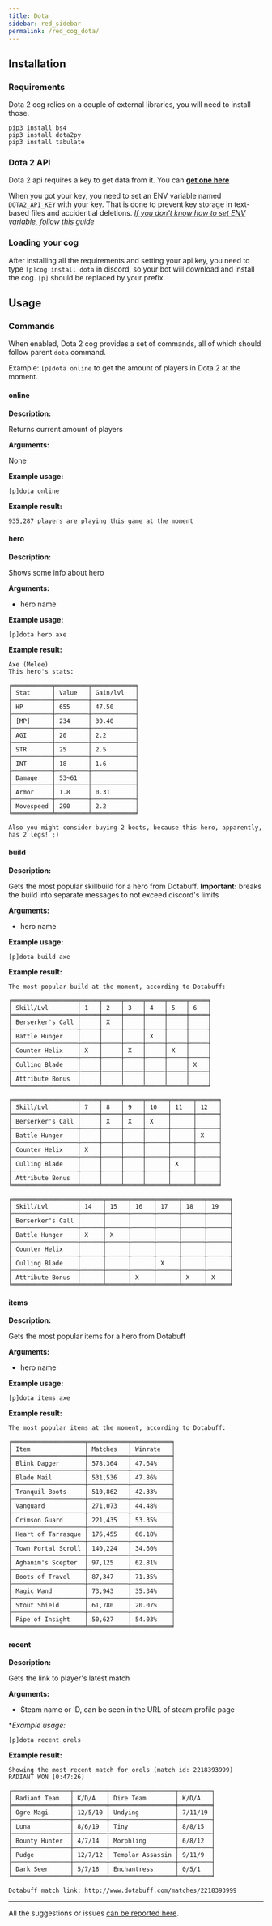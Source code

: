 ```yaml
---
title: Dota
sidebar: red_sidebar
permalink: /red_cog_dota/
---
```


## Installation

### Requirements

Dota 2 cog relies on a couple of external libraries, you will need to install those.

```
pip3 install bs4
pip3 install dota2py
pip3 install tabulate
```

### Dota 2 API

Dota 2 api requires a key to get data from it. You can [**get one here**](http://steamcommunity.com/dev/apikey)

When you got your key, you need to set an ENV variable named `DOTA2_API_KEY` with your key. That is done to prevent key storage in text-based files and accidential deletions.
[*If you don't know how to set ENV variable, follow this guide*](https://github.com/orels1/docs/blob/master/Misc/setting-env-variables.md )

### Loading your cog

After installing all the requirements and setting your api key, you need to type `[p]cog install dota` in discord, so your bot will download and install the cog. `[p]` should be replaced by your prefix.

## Usage

### Commands

When enabled, Dota 2 cog provides a set of commands, all of which should follow parent `dota` command.

Example: `[p]dota online` to get the amount of players in Dota 2 at the moment.

#### online
**Description:**

Returns current amount of players

**Arguments:** 

None

**Example usage:** 

`[p]dota online`

**Example result:**

```
935,287 players are playing this game at the moment
```

#### hero

**Description:**

Shows some info about hero

**Arguments:**

 * hero name

**Example usage:**

`[p]dota hero axe`

**Example result:**

```
Axe (Melee)
This hero's stats:

╒═══════════╤═════════╤════════════╕
│ Stat      │ Value   │ Gain/lvl   │
╞═══════════╪═════════╪════════════╡
│ HP        │ 655     │ 47.50      │
├───────────┼─────────┼────────────┤
│ [MP]      │ 234     │ 30.40      │
├───────────┼─────────┼────────────┤
│ AGI       │ 20      │ 2.2        │
├───────────┼─────────┼────────────┤
│ STR       │ 25      │ 2.5        │
├───────────┼─────────┼────────────┤
│ INT       │ 18      │ 1.6        │
├───────────┼─────────┼────────────┤
│ Damage    │ 53~61   │            │
├───────────┼─────────┼────────────┤
│ Armor     │ 1.8     │ 0.31       │
├───────────┼─────────┼────────────┤
│ Movespeed │ 290     │ 2.2        │
╘═══════════╧═════════╧════════════╛

Also you might consider buying 2 boots, because this hero, apparently, has 2 legs! ;)
```

#### build

**Description:**

Gets the most popular skillbuild for a hero from Dotabuff.
**Important:** breaks the build into separate messages to not exceed discord's limits

**Arguments:**

 * hero name

**Example usage:**

`[p]dota build axe`

**Example result:**

```
The most popular build at the moment, according to Dotabuff:

╒══════════════════╤═════╤═════╤═════╤═════╤═════╤═════╕
│ Skill/Lvl        │ 1   │ 2   │ 3   │ 4   │ 5   │ 6   │
╞══════════════════╪═════╪═════╪═════╪═════╪═════╪═════╡
│ Berserker's Call │     │ X   │     │     │     │     │
├──────────────────┼─────┼─────┼─────┼─────┼─────┼─────┤
│ Battle Hunger    │     │     │     │ X   │     │     │
├──────────────────┼─────┼─────┼─────┼─────┼─────┼─────┤
│ Counter Helix    │ X   │     │ X   │     │ X   │     │
├──────────────────┼─────┼─────┼─────┼─────┼─────┼─────┤
│ Culling Blade    │     │     │     │     │     │ X   │
├──────────────────┼─────┼─────┼─────┼─────┼─────┼─────┤
│ Attribute Bonus  │     │     │     │     │     │     │
╘══════════════════╧═════╧═════╧═════╧═════╧═════╧═════╛

╒══════════════════╤═════╤═════╤═════╤══════╤══════╤══════╕
│ Skill/Lvl        │ 7   │ 8   │ 9   │ 10   │ 11   │ 12   │
╞══════════════════╪═════╪═════╪═════╪══════╪══════╪══════╡
│ Berserker's Call │     │ X   │ X   │ X    │      │      │
├──────────────────┼─────┼─────┼─────┼──────┼──────┼──────┤
│ Battle Hunger    │     │     │     │      │      │ X    │
├──────────────────┼─────┼─────┼─────┼──────┼──────┼──────┤
│ Counter Helix    │ X   │     │     │      │      │      │
├──────────────────┼─────┼─────┼─────┼──────┼──────┼──────┤
│ Culling Blade    │     │     │     │      │ X    │      │
├──────────────────┼─────┼─────┼─────┼──────┼──────┼──────┤
│ Attribute Bonus  │     │     │     │      │      │      │
╘══════════════════╧═════╧═════╧═════╧══════╧══════╧══════╛

╒══════════════════╤══════╤══════╤══════╤══════╤══════╤══════╕
│ Skill/Lvl        │ 14   │ 15   │ 16   │ 17   │ 18   │ 19   │
╞══════════════════╪══════╪══════╪══════╪══════╪══════╪══════╡
│ Berserker's Call │      │      │      │      │      │      │
├──────────────────┼──────┼──────┼──────┼──────┼──────┼──────┤
│ Battle Hunger    │ X    │ X    │      │      │      │      │
├──────────────────┼──────┼──────┼──────┼──────┼──────┼──────┤
│ Counter Helix    │      │      │      │      │      │      │
├──────────────────┼──────┼──────┼──────┼──────┼──────┼──────┤
│ Culling Blade    │      │      │      │ X    │      │      │
├──────────────────┼──────┼──────┼──────┼──────┼──────┼──────┤
│ Attribute Bonus  │      │      │ X    │      │ X    │ X    │
╘══════════════════╧══════╧══════╧══════╧══════╧══════╧══════╛
```

#### items

**Description:**

Gets the most popular items for a hero from Dotabuff

**Arguments:**

 * hero name

**Example usage:**

`[p]dota items axe`

**Example result:**

```
The most popular items at the moment, according to Dotabuff:

╒════════════════════╤═══════════╤═══════════╕
│ Item               │ Matches   │ Winrate   │
╞════════════════════╪═══════════╪═══════════╡
│ Blink Dagger       │ 578,364   │ 47.64%    │
├────────────────────┼───────────┼───────────┤
│ Blade Mail         │ 531,536   │ 47.86%    │
├────────────────────┼───────────┼───────────┤
│ Tranquil Boots     │ 510,862   │ 42.33%    │
├────────────────────┼───────────┼───────────┤
│ Vanguard           │ 271,073   │ 44.48%    │
├────────────────────┼───────────┼───────────┤
│ Crimson Guard      │ 221,435   │ 53.35%    │
├────────────────────┼───────────┼───────────┤
│ Heart of Tarrasque │ 176,455   │ 66.18%    │
├────────────────────┼───────────┼───────────┤
│ Town Portal Scroll │ 140,224   │ 34.60%    │
├────────────────────┼───────────┼───────────┤
│ Aghanim's Scepter  │ 97,125    │ 62.81%    │
├────────────────────┼───────────┼───────────┤
│ Boots of Travel    │ 87,347    │ 71.35%    │
├────────────────────┼───────────┼───────────┤
│ Magic Wand         │ 73,943    │ 35.34%    │
├────────────────────┼───────────┼───────────┤
│ Stout Shield       │ 61,780    │ 20.07%    │
├────────────────────┼───────────┼───────────┤
│ Pipe of Insight    │ 50,627    │ 54.03%    │
╘════════════════════╧═══════════╧═══════════╛
```

#### recent

**Description:**

Gets the link to player's latest match

**Arguments:**
 * Steam name or ID, can be seen in the URL of steam profile page

**Example usage:*

`[p]dota recent orels`

**Example result:**

```
Showing the most recent match for orels (match id: 2218393999)
RADIANT WON [0:47:26]

╒════════════════╤═════════╤══════════════════╤═════════╕
│ Radiant Team   │ K/D/A   │ Dire Team        │ K/D/A   │
╞════════════════╪═════════╪══════════════════╪═════════╡
│ Ogre Magi      │ 12/5/10 │ Undying          │ 7/11/19 │
├────────────────┼─────────┼──────────────────┼─────────┤
│ Luna           │ 8/6/19  │ Tiny             │ 8/8/15  │
├────────────────┼─────────┼──────────────────┼─────────┤
│ Bounty Hunter  │ 4/7/14  │ Morphling        │ 6/8/12  │
├────────────────┼─────────┼──────────────────┼─────────┤
│ Pudge          │ 12/7/12 │ Templar Assassin │ 9/11/9  │
├────────────────┼─────────┼──────────────────┼─────────┤
│ Dark Seer      │ 5/7/18  │ Enchantress      │ 0/5/1   │
╘════════════════╧═════════╧══════════════════╧═════════╛

Dotabuff match link: http://www.dotabuff.com/matches/2218393999
```

---

All the suggestions or issues [can be reported here](https://discord.gg/0mwMe1kyZVpng2ms).